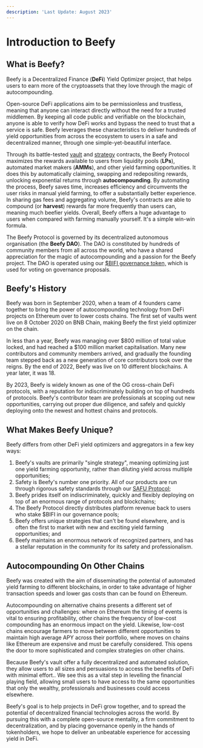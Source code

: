 ```yaml
---
description: 'Last Update: August 2023'
---
```


# Introduction to Beefy

## What is Beefy?

Beefy is a Decentralized Finance (**DeFi**) Yield Optimizer project, that helps users to earn more of the cryptoassets that they love through the magic of autocompounding.&#x20;

Open-source DeFi applications aim to be permissionless and trustless, meaning that anyone can interact directly without the need for a trusted middlemen. By keeping all code public and verifiable on the blockchain, anyone is able to verify how DeFi works and bypass the need to trust that a service is safe. Beefy leverages these characteristics to deliver hundreds of yield opportunities from across the ecosystem to users in a safe and decentralized manner, through one simple-yet-beautiful interface.&#x20;

Through its battle-tested [vault](../products/vaults.md) and [strategy](../beefy-products/strategies.md) contracts, the Beefy Protocol maximizes the rewards available to users from liquidity pools (**LPs**), automated market makers (**AMMs**), and other yield farming opportunities. It does this by automatically claiming, swapping and redepositing rewards, unlocking exponential returns through **autocompounding**. By automating the process, Beefy saves time, increases efficiency and circumvents the user risks in manual yield farming, to offer a substantially better experience. In sharing gas fees and aggregating volume, Beefy's contracts are able to compound (or **harvest**) rewards far more frequently than users can, meaning much beefier yields. Overall, Beefy offers a huge advantage to users when compared with farming manually yourself. It's a simple win-win formula.

The Beefy Protocol is governed by its decentralized autonomous organisation (the **Beefy DAO**). The DAO is constituted by hundreds of community members from all across the world, who have a shared appreciation for the magic of autocompounding and a passion for the Beefy project. The DAO is operated using our [$BIFI governance token,](bifi-token/) which is used for voting on governance proposals.

## Beefy's History

Beefy was born in September 2020, when a team of 4 founders came together to bring the power of autocompounding technology from DeFi projects on Ethereum over to lower costs chains. The first set of vaults went live on 8 October 2020 on BNB Chain, making Beefy the first yield optimizer on the chain.&#x20;

In less than a year, Beefy was managing over $800 million of total value locked, and had reached a $100 million market capitalisation. Many new contributors and community members arrived, and gradually the founding team stepped back as a new generation of core contributors took over the reigns. By the end of 2022, Beefy was live on 10 different blockchains. A year later, it was 18.

By 2023, Beefy is widely known as one of the OG cross-chain DeFi protocols, with a reputation for indiscriminately building on top of hundreds of protocols. Beefy's contributor team are professionals at scoping out new opportunities, carrying out proper due diligence, and safely and quickly deploying onto the newest and hottest chains and protocols.

## What Makes Beefy Unique?

Beefy differs from other DeFi yield optimizers and aggregators in a few key ways:

1. Beefy's vaults are primarily "single strategy", meaning optimizing just one yield farming opportunity, rather than diluting yield across multiple opportunities;
2. Safety is Beefy's number one priority. All of our products are run through rigorous safety standards through our [SAFU Protocol](../safu-protocol/beefy-safu-practices.md);
3. Beefy prides itself on indiscriminately, quickly and flexibly deploying on top of an enormous range of protocols and blockchains;
4. The Beefy Protocol directly distributes platform revenue back to users who stake $BIFI in our governance pools;
5. Beefy offers unique strategies that can't be found elsewhere, and is often the first to market with new and exciting yield farming opportunities; and&#x20;
6. Beefy maintains an enormous network of recognized partners, and has a stellar reputation in the community for its safety and professionalism.

## Autocompounding On Other Chains <a href="#a8cb" id="a8cb"></a>

Beefy was created with the aim of disseminating the potential of automated yield farming to different blockchains, in order to take advantage of higher transaction speeds and lower gas costs than can be found on Ethereum.&#x20;

Autocompounding on alternative chains presents a different set of opportunities and challenges: where on Ethereum the timing of events is vital to ensuring profitability, other chains the frequency of low-cost compounding has an enormous impact on the yield. Likewise, low-cost chains encourage farmers to move between different opportunities to maintain high average APY across their portfolio, where moves on chains like Ethereum are expensive and must be carefully considered. This opens the door to more sophisticated and complex strategies on other chains.

Because Beefy's vault offer a fully decentralized and automated solution, they allow users to all sizes and persuasions to access the benefits of DeFi with minimal effort.. ‌We‌ ‌see‌ ‌this‌ ‌as‌ ‌a‌ ‌vital ‌step‌ ‌in ‌levelling ‌the‌ ‌financial playing‌ ‌field,‌ ‌allowing‌ ‌small‌ ‌users ‌to‌ ‌have‌ ‌access‌ ‌to‌ ‌the‌ ‌same‌ ‌opportunities‌ ‌that‌ ‌only the wealthy, professionals and businesses could access elsewhere.

Beefy's goal is to help projects in DeFi grow together, and to spread the potential of decentralized financial technologies across the world. By pursuing this with a complete open-source mentality, a firm commitment to decentralization, and by placing governance openly in the hands of tokenholders, we hope to deliver an unbeatable experience for accessing yield in DeFi.

